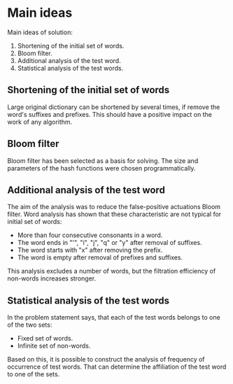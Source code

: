 # Main ideas

Main ideas of solution:

  1. Shortening of the initial set of words.
  2. Bloom filter.
  3. Additional analysis of the test word.
  4. Statistical analysis of the test words.

## Shortening of the initial set of words

Large original dictionary can be shortened by several times, if remove the word's suffixes and prefixes. This should have a positive impact on the work of any algorithm.

## Bloom filter

Bloom filter has been selected as a basis for solving. The size and parameters of the hash functions were chosen programmatically.

## Additional analysis of the test word

The aim of the analysis was to reduce the false-positive actuations Bloom filter. Word analysis has shown that these characteristic are not typical for initial set of words:

 * More than four consecutive consonants in a word.
 * The word ends in "'", "i", "j", "q" or "y" after removal of suffixes.
 * The word starts with "x" after removing the prefix.
 * The word is empty after removal of prefixes and suffixes.

This analysis excludes a number of words, but the filtration efficiency of non-words increases stronger.

## Statistical analysis of the test words

In the problem statement says, that each of the test words belongs to one of the two sets:

 * Fixed set of words.
 * Infinite set of non-words.

Based on this, it is possible to construct the analysis of frequency of occurrence of test words. That can determine the affiliation of the test word to one of the sets.


